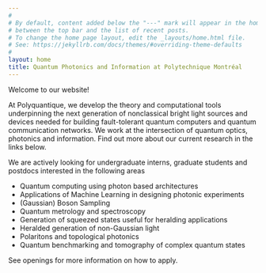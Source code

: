 ```yaml
---
#
# By default, content added below the "---" mark will appear in the home page
# between the top bar and the list of recent posts.
# To change the home page layout, edit the _layouts/home.html file.
# See: https://jekyllrb.com/docs/themes/#overriding-theme-defaults
#
layout: home
title: Quantum Photonics and Information at Polytechnique Montréal
---
```


Welcome to our website!

At Polyquantique, we develop the theory and computational tools underpinning the next generation of nonclassical bright light sources and devices needed for building fault-tolerant quantum computers and quantum communication networks. We work at the intersection of quantum optics, photonics and information. Find out more about our current research in the links below. 

We are actively looking for undergraduate interns, graduate students and postdocs interested in the following areas

* Quantum computing using photon based architectures
* Applications of Machine Learning in designing photonic experiments
* (Gaussian) Boson Sampling
* Quantum metrology and spectroscopy
* Generation of squeezed states useful for heralding applications
* Heralded generation of non-Gaussian light
* Polaritons and topological photonics
* Quantum benchmarking and tomography of complex quantum states

See openings for more information on how to apply.